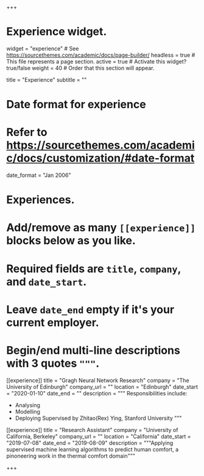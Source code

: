 +++
# Experience widget.
widget = "experience"  # See https://sourcethemes.com/academic/docs/page-builder/
headless = true  # This file represents a page section.
active = true  # Activate this widget? true/false
weight = 40  # Order that this section will appear.

title = "Experience"
subtitle = ""

# Date format for experience
#   Refer to https://sourcethemes.com/academic/docs/customization/#date-format
date_format = "Jan 2006"

# Experiences.
#   Add/remove as many `[[experience]]` blocks below as you like.
#   Required fields are `title`, `company`, and `date_start`.
#   Leave `date_end` empty if it's your current employer.
#   Begin/end multi-line descriptions with 3 quotes `"""`.
[[experience]]
  title = "Gragh Neural Network Research"
  company = "The University of Edinburgh"
  company_url = ""
  location = "Edinburgh"
  date_start = "2020-01-10"
  date_end = ""
  description = """
  Responsibilities include:
  
  * Analysing
  * Modelling
  * Deploying
  Supervised by Zhitao(Rex) Ying, Stanford University
  """

[[experience]]
  title = "Research Assistant"
  company = "University of California, Berkeley"
  company_url = ""
  location = "California"
  date_start = "2019-07-08"
  date_end = "2019-08-09"
  description = """Applying supervised machine learning algorithms to predict human comfort, a pinoneering work in the thermal comfort domain"""

+++
